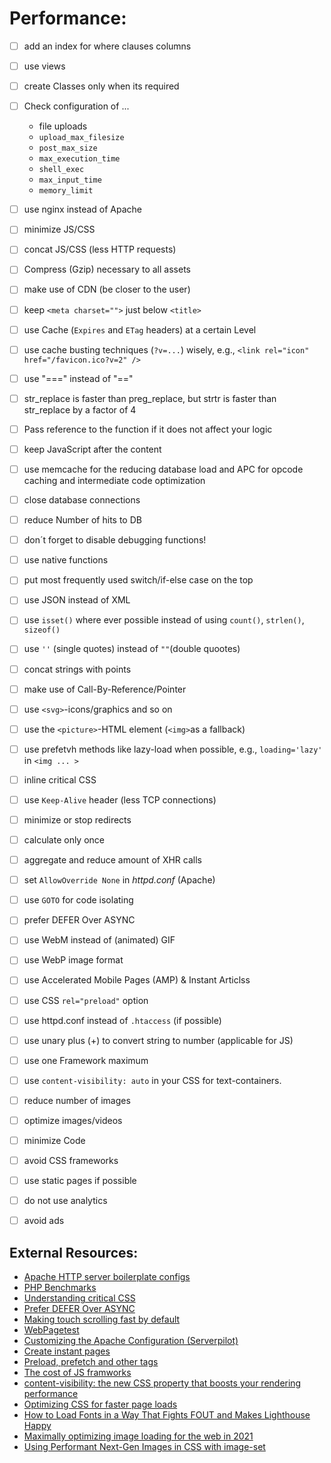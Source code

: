 # Performance:

- [ ] add an index for where clauses columns
- [ ] use views
- [ ] create Classes only when its required
- [ ] Check configuration of ...
  - file uploads
  - `upload_max_filesize`
  - `post_max_size`
  - `max_execution_time`
  - `shell_exec`
  - `max_input_time`
  - `memory_limit`
- [ ] use nginx instead of Apache
- [ ] minimize JS/CSS
- [ ] concat JS/CSS (less HTTP requests)
- [ ] Compress (Gzip) necessary to all assets
- [ ] make use of CDN (be closer to the user)
- [ ] keep `<meta charset="">` just below `<title>`
- [ ] use Cache (`Expires` and `ETag` headers) at a certain Level
- [ ] use cache busting techniques (`?v=...`) wisely, e.g., `<link rel="icon" href="/favicon.ico?v=2" />`
- [ ] use "===" instead of "=="
- [ ] str_replace is faster than preg_replace, but strtr is faster than str_replace by a factor of 4
- [ ] Pass reference to the function if it does not affect your logic
- [ ] keep JavaScript after the content
- [ ] use memcache for the reducing database load and APC for opcode caching and intermediate code optimization
- [ ] close database connections
- [ ] reduce Number of hits to DB
- [ ] don´t forget to disable debugging functions!
- [ ] use native functions
- [ ] put most frequently used switch/if-else case on the top
- [ ] use JSON instead of XML
- [ ] use `isset()` where ever possible instead of using `count()`, `strlen()`, `sizeof()`
- [ ] use `''` (single quotes) instead of `""`(double quootes)
- [ ] concat strings with points
- [ ] make use of Call-By-Reference/Pointer
- [ ] use `<svg>`-icons/graphics and so on
- [ ] use the `<picture>`-HTML element (`<img>`as a fallback)
- [ ] use prefetvh methods like lazy-load when possible, e.g., `loading='lazy'` in `<img ... >`
- [ ] inline critical CSS
- [ ] use `Keep-Alive` header (less TCP connections)
- [ ] minimize or stop redirects
- [ ] calculate only once
- [ ] aggregate and reduce amount of XHR calls 
- [ ] set `AllowOverride None` in _httpd.conf_ (Apache)
- [ ] use `GOTO` for code isolating
- [ ] prefer DEFER Over ASYNC
- [ ] use WebM instead of (animated) GIF
- [ ] use WebP image format
- [ ] use Accelerated Mobile Pages (AMP) & Instant Articlss
- [ ] use CSS `rel="preload"` option
- [ ] use httpd.conf instead of `.htaccess` (if possible)
- [ ] use unary plus (+) to convert string to number (applicable for JS) 
- [ ] use one Framework maximum
- [ ] use `content-visibility: auto` in your CSS for text-containers.
- [ ] reduce number of images
- [ ] optimize images/videos
- [ ] minimize Code
- [ ] avoid CSS frameworks
- [ ] use static pages if possible
- [ ] do not use analytics
- [ ] avoid ads



## External Resources:

- [Apache HTTP server boilerplate configs](https://github.com/h5bp/server-configs-apache)
- [PHP Benchmarks](https://phpbench.com/)
- [Understanding critical CSS](https://www.smashingmagazine.com/2015/08/understanding-critical-css/)
- [Prefer DEFER Over ASYNC](http://calendar.perfplanet.com/2016/prefer-defer-over-async/)
- [Making touch scrolling fast by default](https://developers.google.com/web/updates/2017/01/scrolling-intervention)
- [WebPagetest](http://www.webpagetest.org)
- [Customizing the Apache Configuration (Serverpilot)](https://serverpilot.io/docs/customize-apache-settings)
- [Create instant pages](https://instant.page/)
- [Preload, prefetch and other <link> tags](https://3perf.com/blog/link-rels/)
- [The cost of JS framworks](https://timkadlec.com/remembers/2020-04-21-the-cost-of-javascript-frameworks/)
- [content-visibility: the new CSS property that boosts your rendering performance](https://web.dev/content-visibility/)
- [Optimizing CSS for faster page loads](https://pustelto.com/blog/optimizing-css-for-faster-page-loads/)
- [How to Load Fonts in a Way That Fights FOUT and Makes Lighthouse Happy](https://css-tricks.com/how-to-load-fonts-in-a-way-that-fights-fout-and-makes-lighthouse-happy/)
- [Maximally optimizing image loading for the web in 2021](https://www.industrialempathy.com/posts/image-optimizations/)
- [Using Performant Next-Gen Images in CSS with image-set](https://css-tricks.com/using-performant-next-gen-images-in-css-with-image-set/)
